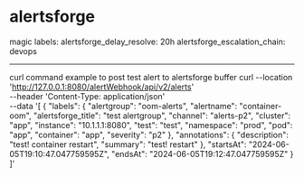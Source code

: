 # alertsforge
magic labels:
alertsforge_delay_resolve: 20h
alertsforge_escalation_chain: devops

***

curl command example to post test alert to alertsforge buffer
curl --location 'http://127.0.0.1:8080/alertWebhook/api/v2/alerts' \
--header 'Content-Type: application/json' \
--data '[    {
            "labels": {
                "alertgroup": "oom-alerts",
                "alertname": "container-oom",
                "alertsforge_title": "test alertgroup",
                "channel": "alerts-p2",
                "cluster": "app",
                "instance": "10.1.1.1:8080",
                "test": "test",
                "namespace": "prod",
                "pod": "app",
                "container": "app",
                "severity": "p2"
            },
            "annotations": {
                "description": "test! container restart",
                "summary": "test! restart"
            },
            "startsAt": "2024-06-05T19:10:47.047759595Z",
            "endsAt": "2024-06-05T19:12:47.047759595Z"
}
]'